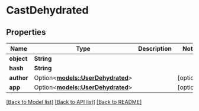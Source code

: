 # CastDehydrated

## Properties

Name | Type | Description | Notes
------------ | ------------- | ------------- | -------------
**object** | **String** |  | 
**hash** | **String** |  | 
**author** | Option<[**models::UserDehydrated**](UserDehydrated.md)> |  | [optional]
**app** | Option<[**models::UserDehydrated**](UserDehydrated.md)> |  | [optional]

[[Back to Model list]](../README.md#documentation-for-models) [[Back to API list]](../README.md#documentation-for-api-endpoints) [[Back to README]](../README.md)


